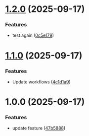 # [1.2.0](https://github.com/TusharNagar211/db-ab/compare/v1.1.0...v1.2.0) (2025-09-17)


### Features

* test again ([0c5e179](https://github.com/TusharNagar211/db-ab/commit/0c5e17910cf754102a40b1b8d1c20f089fe620af))

# [1.1.0](https://github.com/TusharNagar211/db-ab/compare/v1.0.0...v1.1.0) (2025-09-17)


### Features

* Update workflows ([4c1d1a9](https://github.com/TusharNagar211/db-ab/commit/4c1d1a9c4f00acb362901a530f22487005dc9fe3))

# 1.0.0 (2025-09-17)


### Features

* update feature ([47b5888](https://github.com/TusharNagar211/db-ab/commit/47b588874cb93de34d1ad49906777c5dd7705e27))
